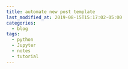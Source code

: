 ```yaml
---
title: automate new post template
last_modified_at: 2019-08-15T15:17:02-05:00
categories:
  - blog
tags:
  - python
  - Jupyter
  - notes
  - tutorial
---
```

